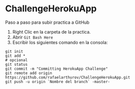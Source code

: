 # ChallengeHerokuApp

Paso a paso para subir practica a GitHub

1. Right Clic en la carpeta de la practica.
2. Abrir `Git Bash Here`
3. Escribir los siguientes comando en la consola:

```Shell
git init
git add *
# opcional
git status
git commit -m "Committing HerokuApp Challenge"
git remote add origin https://github.com/rafaelarthurov/ChallengeHerokuApp.git
git push -u origin `Nombre del branch` -master-
```
